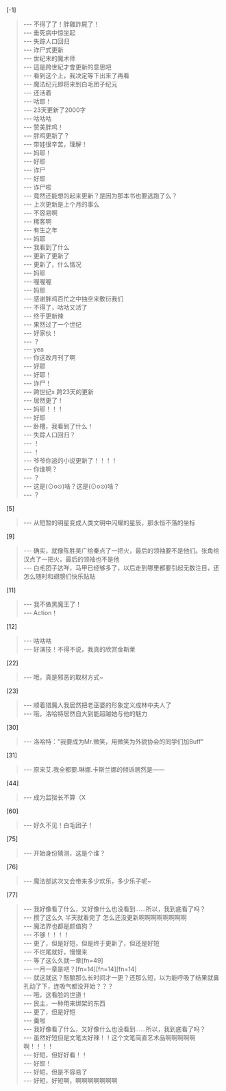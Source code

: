 
[-1] 
>--- 不得了了！胖雞詐屍了！<br>
>--- 垂死病中惊坐起<br>
>--- 失踪人口回归<br>
>--- 诈尸式更新<br>
>--- 世纪末的魔术师<br>
>--- 這是跨世紀才會更新的意思吧<br>
>--- 看到这个上，我决定等下出来了再看<br>
>--- 魔法纪元即将来到白毛团子纪元<br>
>--- 还活着<br>
>--- 咕耶！<br>
>--- 23天更新了2000字<br>
>--- 咕咕咕<br>
>--- 赞美胖鸡！<br>
>--- 胖鸡更新了？<br>
>--- 带娃很辛苦，理解！<br>
>--- 妈耶！<br>
>--- 好耶<br>
>--- 诈尸<br>
>--- 好耶<br>
>--- 诈尸啦<br>
>--- 竟然还能想的起来更新？是因为那本书也要逃跑了么？<br>
>--- 上次更新是上个月的事么<br>
>--- 不容易啊<br>
>--- 稀客啊<br>
>--- 有生之年<br>
>--- 妈耶<br>
>--- 我看到了什么<br>
>--- 更新了更新了<br>
>--- 更新了，什么情况<br>
>--- 妈耶<br>
>--- 喔喔喔<br>
>--- 妈耶<br>
>--- 感谢胖鸡百忙之中抽空来敷衍我们<br>
>--- 不得了，咕咕又活了<br>
>--- 终于更新辣<br>
>--- 果然过了一个世纪<br>
>--- 好家伙！<br>
>--- ？<br>
>--- yea<br>
>--- 你这改月刊了啊<br>
>--- 好耶<br>
>--- 好耶！<br>
>--- 诈尸！<br>
>--- 跨世纪x
跨23天的更新<br>
>--- 居然更了！<br>
>--- 妈耶！！！<br>
>--- 好耶<br>
>--- 卧槽，我看到了什么！<br>
>--- 失踪人口回归？<br>
>--- ！<br>
>--- ！<br>
>--- 爷爷你追的小说更新了！！！！<br>
>--- 你谁啊？<br>
>--- ？<br>
>--- 这是(⊙o⊙)啥？这是(⊙o⊙)啥？<br>
>--- ？<br>

[5] 
>--- 从短暂的明星变成人类文明中闪耀的星辰，那永恒不落的坐标<br>

[9] 
>--- 确实，就像陈胜吴广给秦点了一把火，最后的领袖要不是他们。张角给汉点了一把火，最后的领袖也不是他<br>
>--- 白毛团子达咩，马甲已经够多了，以后走到哪里都要引起无数注目，还怎么随时和翅膀们快乐贴贴<br>

[11] 
>--- 我不做黑魔王了！<br>
>--- Action！<br>

[12] 
>--- 咕咕咕<br>
>--- 好演技！不得不说，我真的欣赏金斯莱<br>

[22] 
>--- 哦，真是邪恶的取材方式~<br>

[23] 
>--- 顺着猎魔人我居然把老巫婆的形象定义成林中夫人了<br>
>--- 哦，洛哈特居然自大到能超越她与他的魅力<br>

[30] 
>--- 洛哈特："我要成为Mr.微笑，用微笑为外貌协会的同学们加Buff"<br>

[31] 
>--- 原来艾.我全都要.琳娜.卡斯兰娜的倾诉居然是——<br>

[44] 
>--- 成为监狱长不算（X<br>

[60] 
>--- 好久不见！白毛团子！<br>

[75] 
>--- 开始身份猜测，这是个谁？<br>

[76] 
>--- 魔法部这次又会带来多少欢乐，多少乐子呢~<br>

[77] 
>--- 我好像看了什么，又好像什么也没看到……所以，我到底看了吗？<br>
>--- 攒了这么久 半天就看完了 怎么还没更新啊啊啊啊啊啊啊啊<br>
>--- 魔法界也都是颜值狗？<br>
>--- 不够！！！！<br>
>--- 更了，但是好短，但是终于更新了，但还是好短<br>
>--- 不烂尾就好，慢慢来<br>
>--- 等了这么久就一章[fn=49]<br>
>--- 一月一章是吧？[fn=14][fn=14][fn=14]<br>
>--- 就这就这？酝酿那么长时间才一更？还那么短，以为能呼吸了结果就鼻孔动了下，连吸气都没开始？？？<br>
>--- 哦，这看脸的世道！<br>
>--- 民主，一种用来绑架的东西<br>
>--- 更了，但是好短<br>
>--- 羹啦<br>
>--- 我好像看了什么，又好像什么也没看到……所以，我到底看了吗？<br>
>--- 虽然好短但是文笔太好辣！！这个文笔简直艺术品啊啊啊啊啊啊！！！！<br>
>--- 好短，但好好看！！<br>
>--- 好耶！<br>
>--- 好短，但是不容易了<br>
>--- 好短，好短啊，啊啊啊啊啊啊啊<br>
